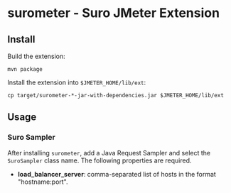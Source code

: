# surometer - Suro JMeter Extension

## Install

Build the extension:

    mvn package

Install the extension into `$JMETER_HOME/lib/ext`:

    cp target/surometer-*-jar-with-dependencies.jar $JMETER_HOME/lib/ext

## Usage

### Suro Sampler

After installing `surometer`, add a Java Request Sampler and select the `SuroSampler`
class name. The following properties are required.

* **load_balancer_server**: comma-separated list of hosts in the format "hostname:port".
